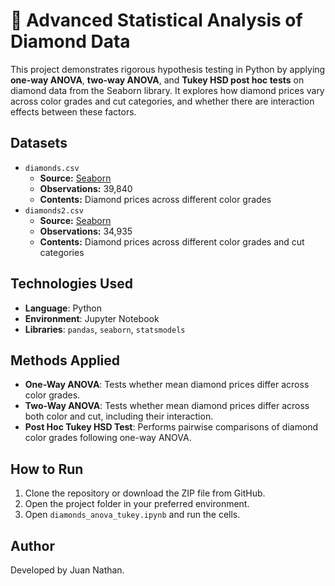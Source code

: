 # 💎 Advanced Statistical Analysis of Diamond Data

This project demonstrates rigorous hypothesis testing in Python by applying **one-way ANOVA**, **two-way ANOVA**, and **Tukey HSD post hoc tests** on diamond data from the Seaborn library. It explores how diamond prices vary across color grades and cut categories, and whether there are interaction effects between these factors.

## Datasets

- `diamonds.csv`  
  - **Source:** [Seaborn](https://seaborn.pydata.org/)  
  - **Observations:** 39,840 
  - **Contents:** Diamond prices across different color grades
- `diamonds2.csv`  
  - **Source:** [Seaborn](https://seaborn.pydata.org/)  
  - **Observations:** 34,935 
  - **Contents:** Diamond prices across different color grades and cut categories

## Technologies Used

- **Language**: Python
- **Environment**: Jupyter Notebook
- **Libraries**: `pandas`, `seaborn`, `statsmodels`

## Methods Applied

- **One-Way ANOVA**: Tests whether mean diamond prices differ across color grades.
- **Two-Way ANOVA**: Tests whether mean diamond prices differ across both color and cut, including their interaction.
- **Post Hoc Tukey HSD Test**: Performs pairwise comparisons of diamond color grades following one-way ANOVA.

## How to Run

1. Clone the repository or download the ZIP file from GitHub.
2. Open the project folder in your preferred environment.
3. Open `diamonds_anova_tukey.ipynb` and run the cells.

## Author

Developed by Juan Nathan.
